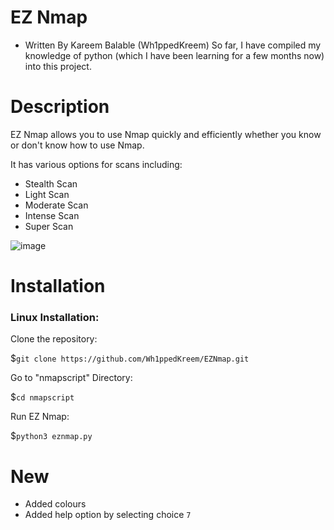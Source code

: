 # EZ Nmap
- Written By Kareem Balable (Wh1ppedKreem)
So far, I have compiled my knowledge of python (which I have been learning for a few months now) into this project. 

# Description

EZ Nmap allows you to use Nmap quickly and efficiently whether you know or don't know how to use Nmap.

It has various options for scans including:

- Stealth Scan
- Light Scan
- Moderate Scan
- Intense Scan
- Super Scan

![image](https://user-images.githubusercontent.com/78312390/216361275-03657a30-cb9d-4113-9561-e7381c438170.png)


# Installation

### Linux Installation:
Clone the repository:

$```git clone https://github.com/Wh1ppedKreem/EZNmap.git```

Go to "nmapscript" Directory:

$```cd nmapscript```

Run EZ Nmap:

$```python3 eznmap.py```

# New
- Added colours
- Added help option by selecting choice ```7```
